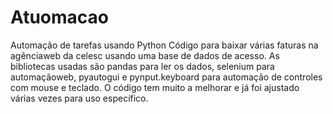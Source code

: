 # Atuomacao
Automação de tarefas usando Python
Código para baixar várias faturas na agênciaweb da celesc usando uma base de dados de acesso.
As bibliotecas usadas são pandas para ler os dados, selenium para automaçãoweb, pyautogui e pynput.keyboard para automação de controles com mouse e teclado.
O código tem muito a melhorar e já foi ajustado várias vezes para uso específico.
